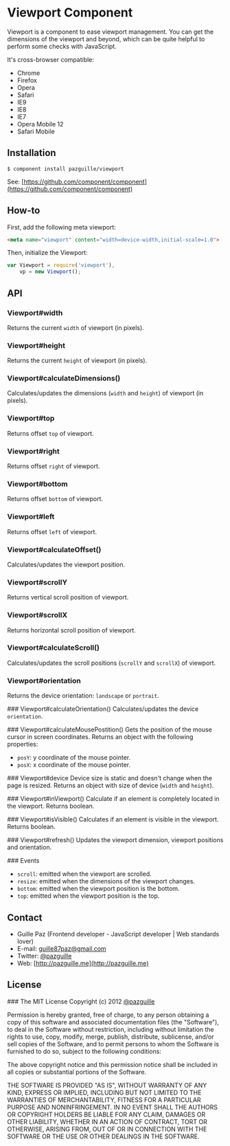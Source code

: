 # Viewport Component

Viewport is a component to ease viewport management. You can get the dimensions of the viewport and beyond, which can be quite helpful to perform some checks with JavaScript.

It's cross-browser compatible:
- Chrome
- Firefox
- Opera
- Safari
- IE9
- IE8
- IE7
- Opera Mobile 12
- Safari Mobile

## Installation

	$ component install pazguille/viewport

See: [https://github.com/component/component](https://github.com/component/component)

## How-to
First, add the following meta viewport:
```html
<meta name="viewport" content="width=device-width,initial-scale=1.0">
```
Then, initialize the Viewport:
```js
var Viewport = require('viewport'),
	vp = new Viewport();
```

## API

### Viewport#width
Returns the current `width` of viewport (in pixels).

### Viewport#height
Returns the current `height` of viewport (in pixels).

### Viewport#calculateDimensions()
Calculates/updates the dimensions (`width` and `height`) of viewport (in pixels).

### Viewport#top
Returns offset `top` of viewport.

### Viewport#right
Returns offset `right` of viewport.

### Viewport#bottom
Returns offset `bottom` of viewport.

### Viewport#left
Returns offset `left` of viewport.

### Viewport#calculateOffset()
Calculates/updates the viewport position.

### Viewport#scrollY
Returns vertical scroll position of viewport.

### Viewport#scrollX
Returns horizontal scroll position of viewport.

### Viewport#calculateScroll()
Calculates/updates the scroll positions (`scrollY` and `scrollX`) of viewport.

### Viewport#orientation
Returns the device orientation: `landscape` or `portrait`.

### Viewport#calculateOrientation()
Calculates/updates the device `orientation`.

### Viewport#calculateMousePostition()
Gets the position of the mouse cursor in screen coordinates. Returns an object with the following properties:
- `posY`: y coordinate of the mouse pointer.
- `posX`: x coordinate of the mouse pointer.

### Viewport#device
Device size is static and doesn't change when the page is resized. Returns an object with size of device (`width` and `height`).

### Viewport#inViewport()
Calculate if an element is completely located in the viewport. Returns boolean.

### Viewport#isVisible()
Calculates if an element is visible in the viewport. Returns boolean.

### Viewport#refresh()
Updates the viewport dimension, viewport positions and orientation.

### Events
- `scroll`: emitted when the viewport are scrolled.
- `resize`: emitted when the dimensions of the viewport changes.
- `bottom`: emitted when the viewport position is the bottom.
- `top`: emitted when the viewport position is the top.

## Contact
- Guille Paz (Frontend developer - JavaScript developer | Web standards lover)
- E-mail: [guille87paz@gmail.com](mailto:guille87paz@gmail.com)
- Twitter: [@pazguille](http://twitter.com/pazguille)
- Web: [http://pazguille.me](http://pazguille.me)

## License
### The MIT License
Copyright (c) 2012 [@pazguille](http://twitter.com/pazguille)

Permission is hereby granted, free of charge, to any person obtaining a copy
of this software and associated documentation files (the "Software"), to deal
in the Software without restriction, including without limitation the rights
to use, copy, modify, merge, publish, distribute, sublicense, and/or sell
copies of the Software, and to permit persons to whom the Software is
furnished to do so, subject to the following conditions:

The above copyright notice and this permission notice shall be included in
all copies or substantial portions of the Software.

THE SOFTWARE IS PROVIDED "AS IS", WITHOUT WARRANTY OF ANY KIND, EXPRESS OR
IMPLIED, INCLUDING BUT NOT LIMITED TO THE WARRANTIES OF MERCHANTABILITY,
FITNESS FOR A PARTICULAR PURPOSE AND NONINFRINGEMENT. IN NO EVENT SHALL THE
AUTHORS OR COPYRIGHT HOLDERS BE LIABLE FOR ANY CLAIM, DAMAGES OR OTHER
LIABILITY, WHETHER IN AN ACTION OF CONTRACT, TORT OR OTHERWISE, ARISING FROM,
OUT OF OR IN CONNECTION WITH THE SOFTWARE OR THE USE OR OTHER DEALINGS IN
THE SOFTWARE.

